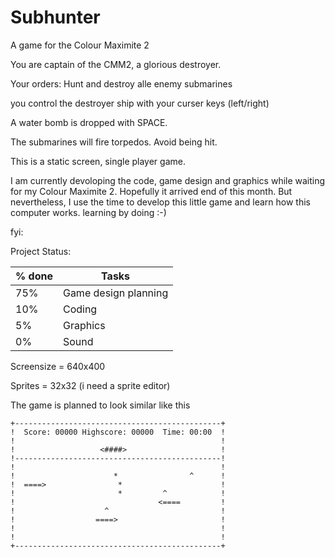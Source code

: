 # Subhunter
A game for the Colour Maximite 2

You are captain of the CMM2, a glorious destroyer.

Your orders: Hunt and destroy alle enemy submarines

you control the destroyer ship with your curser keys (left/right)

A water bomb is dropped with SPACE.

The submarines will fire torpedos. Avoid being hit.


This is a static screen, single player game.

I am currently devoloping the code, game design and graphics while waiting for my Colour Maximite 2.
Hopefully it arrived end of this month.
But nevertheless, I use the time to develop this little game and learn how this computer works.
learning by doing :-)

fyi:

Project Status:

% done | Tasks
-------|----------
75% | Game design planning
10% | Coding
 5% | Graphics
 0% | Sound

Screensize = 640x400

Sprites = 32x32   (i need a sprite editor)


The game is planned to look similar like this

```
+----------------------------------------------+
!  Score: 00000 Highscore: 00000  Time: 00:00  !
!                                              !
!                   <####>                     !
!----------------------------------------------!
!                                              !
!                      *                ^      !
!  ====>                *                      !
!                       *         ^            !
!                                <====         !
!                    ^                         !
!                  ====>                       !
!                                              !
!                                              !
+----------------------------------------------+

```
